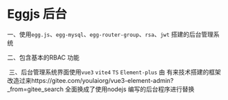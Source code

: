 # Eggjs 后台

​	一、使用`egg.js`、`egg-mysql`、`egg-router-group`、`rsa`、`jwt` 搭建的后台管理系统

   二、包含基本的RBAC 功能 

​	三、后台管理系统界面使用`vue3`  `vite4`  `TS` `Element-plus`  由 有来技术搭建的框架 改造过来https://gitee.com/youlaiorg/vue3-element-admin?_from=gitee_search  全面换成了使用nodejs 编写的后台程序进行替换

 

​	
